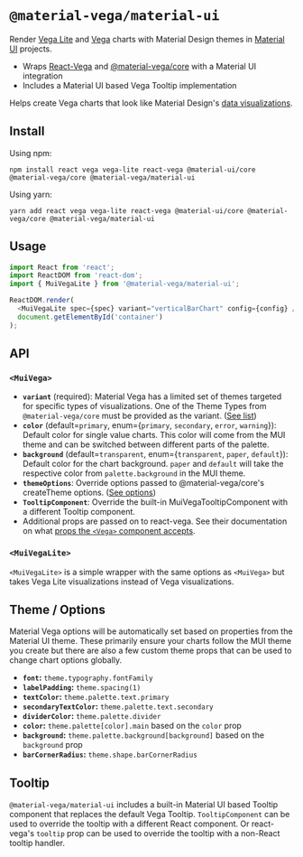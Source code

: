 # `@material-vega/material-ui`

Render [Vega Lite](https://vega.github.io/vega-lite/) and [Vega](https://vega.github.io/vega/) charts with Material Design themes in [Material UI](https://material-ui.com/) projects.

- Wraps [React-Vega](https://www.npmjs.com/package/react-vega) and [@material-vega/core](https://github.com/redwerks/material-vega/tree/master/packages/core) with a Material UI integration
- Includes a Material UI based Vega Tooltip implementation

Helps create Vega charts that look like Material Design's [data visualizations](https://material.io/design/communication/data-visualization.html#principles).

## Install

Using npm:

```shell
npm install react vega vega-lite react-vega @material-ui/core @material-vega/core @material-vega/material-ui
```

Using yarn:

```shell
yarn add react vega vega-lite react-vega @material-ui/core @material-vega/core @material-vega/material-ui
```

## Usage

```js
import React from 'react';
import ReactDOM from 'react-dom';
import { MuiVegaLite } from '@material-vega/material-ui';

ReactDOM.render(
  <MuiVegaLite spec={spec} variant="verticalBarChart" config={config} />,
  document.getElementById('container')
);
```

## API

### `<MuiVega>`

- **`variant`** (required): Material Vega has a limited set of themes targeted for specific types of visualizations. One of the Theme Types from `@material-vega/core` must be provided as the variant. ([See list](https://github.com/redwerks/material-vega/tree/master/packages/core#theme-type))
- **`color`** (default=`primary`, enum={`primary`, `secondary`, `error`, `warning`}): Default color for single value charts. This color will come from the MUI theme and can be switched between different parts of the palette.
- **`background`** (default=`transparent`, enum={`transparent`, `paper`, `default`}): Default color for the chart background. `paper` and `default` will take the respective color from `palette.background` in the MUI theme.
- **`themeOptions`**: Override options passed to @material-vega/core's createTheme options. ([See options](https://github.com/redwerks/material-vega/tree/master/packages/core#options))
- **`TooltipComponent`**: Override the built-in MuiVegaTooltipComponent with a different Tooltip component.
- Additional props are passed on to react-vega. See their documentation on what [props the `<Vega>` component accepts](https://www.npmjs.com/package/react-vega#api).

### `<MuiVegaLite>`

`<MuiVegaLite>` is a simple wrapper with the same options as `<MuiVega>` but takes Vega Lite visualizations instead of Vega visualizations.

## Theme / Options

Material Vega options will be automatically set based on properties from the Material UI theme. These primarily ensure your charts follow the MUI theme you create but there are also a few custom theme props that can be used to change chart options globally.

- **`font`:** `theme.typography.fontFamily`
- **`labelPadding`:** `theme.spacing(1)`
- **`textColor`:** `theme.palette.text.primary`
- **`secondaryTextColor`:** `theme.palette.text.secondary`
- **`dividerColor`:** `theme.palette.divider`
- **`color`:** `theme.palette[color].main` based on the `color` prop
- **`background`:** `theme.palette.background[background]` based on the `background` prop
- **`barCornerRadius`:** `theme.shape.barCornerRadius`

## Tooltip

`@material-vega/material-ui` includes a built-in Material UI based Tooltip component that replaces the default Vega Tooltip. `TooltipComponent` can be used to override the tooltip with a different React component. Or react-vega's `tooltip` prop can be used to override the tooltip with a non-React tooltip handler.
